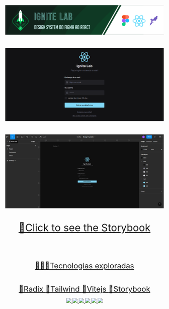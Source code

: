 <img src="https://github.com/jacksonMarcelinoFreitas/Design_System_Ignite_Lab/blob/master/assets/Template%20Readme.png"/>

#

<img width=1080 src="https://github.com/jacksonMarcelinoFreitas/Design_System_Ignite_Lab/blob/master/assets/screen-gif.gif"/>

#

<img width=1080 src="https://github.com/jacksonMarcelinoFreitas/Design_System_Ignite_Lab/blob/master/assets/figma-gif.gif"/>

#

<p align="center">
    <a style="font-size:32px" href="https://jacksonmarcelinofreitas.github.io/Design_System_Ignite_Lab/" target="blank">
    👀Click to see the Storybook
    </a>
</p>

#

<br/>
<br/>

<p align="center">
    <a style="font-size:24px" href="#" target="blank">
    👨🏻‍💻Tecnologias exploradas
    </a>
</p>

<br/>

<p align="center">
    <a style="font-size:24px" href="https://www.radix-ui.com/" target="blank">
    🔸Radix
    </a>
    <a style="font-size:24px" href="https://tailwindui.com/" target="blank">
    🔸Tailwind
    </a>
    <a style="font-size:24px" href="https://vitejs.dev/guide/" target="blank">
    🔸Vitejs   
    </a>
    <a style="font-size:24px" href="https://storybook.js.org/docs/react/get-started/introductio" target="blank">
    🔸Storybook 
    </a>
</p>



<p align="center">
    <a href="#" target="blank">
        <img src="https://img.shields.io/badge/Tailwind_CSS-38B2AC?style=for-the-badge&logo=tailwind-css&logoColor=white" />
    </a>
    <a href="#" target="blank">
        <img src="https://img.shields.io/badge/React-20232A?style=for-the-badge&logo=react&logoColor=61DAFB"/>
    </a>
    <a href="#" target="blank">
        <img src="https://img.shields.io/badge/HTML5-E34F26?style=for-the-badge&logo=html5&logoColor=white"/>
    </a>
    <a href="#" target="blank">
        <img src="https://img.shields.io/badge/JavaScript-323330?style=for-the-badge&logo=javascript&logoColor=F7DF1E"/>
    </a>
    <a href="#" target="blank">
        <img src="https://img.shields.io/badge/Node.js-43853D?style=for-the-badge&logo=node.js&logoColor=white"/>
    </a>
    <a href="#" target="blank">
        <img src="https://img.shields.io/badge/CSS3-1572B6?style=for-the-badge&logo=css3&logoColor=white"/>
    </a>
</p>
